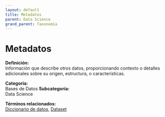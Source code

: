 ```yaml
---
layout: default
title: Metadatos
parent: Data Science
grand_parent: Taxonomía
---
```


# Metadatos

**Definición:**  
Información que describe otros datos, proporcionando contexto o detalles adicionales sobre su origen, estructura, o características.

**Categoría:**  
Bases de Datos 
**Subcategoría:**  
Data Science

**Términos relacionados:**  
[Diccionario de datos](https://maleniski.github.io/diccionario-angl-tec-mx/docs/taxonomia/bases-de-datos/data-science/diccionario-de-datos.html), [Dataset](https://maleniski.github.io/diccionario-angl-tec-mx/docs/taxonomia/bases-de-datos/data-science/dataset.html)
